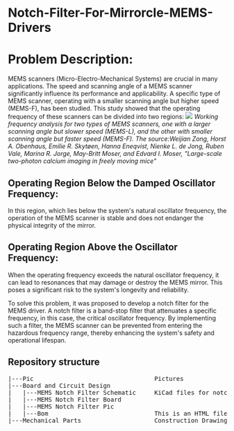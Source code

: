 # Notch-Filter-For-Mirrorcle-MEMS-Drivers

# Problem Description:
MEMS scanners (Micro-Electro-Mechanical Systems) are crucial in many applications. The speed and scanning angle of a MEMS scanner significantly influence its performance and applicability.
A specific type of MEMS scanner, operating with a smaller scanning angle but higher speed (MEMS-F), has been studied. This study showed that the operating frequency of these scanners can be divided into two regions:
![](https://github.com/iBehave-eLab/Notch-Filter-For-Mirrorcle-MEMS-Drivers/blob/main/Pic/Working%20frequency%20analysis.png)
_Working frequency analysis for two types of MEMS scanners, one with a larger scanning
angle but slower speed (MEMS-L), and the other with smaller scanning angle but faster speed
(MEMS-F). The source:Weijian Zong, Horst A. Obenhaus, Emilie R. Skytøen, Hanna Eneqvist, Nienke L. de
Jong, Ruben Vale, Marina R. Jorge, May-Britt Moser, and Edvard I. Moser, "Large-scale two-photon calcium imaging in freely moving mice"_
## Operating Region Below the Damped Oscillator Frequency:
In this region, which lies below the system's natural oscillator frequency, the operation of the MEMS scanner is stable and does not endanger the physical integrity of the mirror.

## Operating Region Above the Oscillator Frequency:
When the operating frequency exceeds the natural oscillator frequency, it can lead to resonances that may damage or destroy the MEMS mirror. This poses a significant risk to the system's longevity and reliability.

To solve this problem, it was proposed to develop a notch filter for the MEMS driver. A notch filter is a band-stop filter that attenuates a specific frequency, in this case, the critical oscillator frequency. By implementing such a filter, the MEMS scanner can be prevented from entering the hazardous frequency range, thereby enhancing the system's safety and operational lifespan.


## Repository structure
<pre>
|---Pic                                 Pictures
|---Board and Circuit Design                                      
|   |---MEMS Notch Filter Schematic     KiCad files for notch filter                                                            
|   |---MEMS Notch Filter Board        
|   |---MEMS Notch Filter Pic  
|   |---Bom                             This is an HTML file generated by "Interactive HTML BOM". https://github.com/openscopeproject/InteractiveHtmlBom.git
|---Mechanical Parts                    Construction Drawings & Manufacturing Instructions                               
</pre>